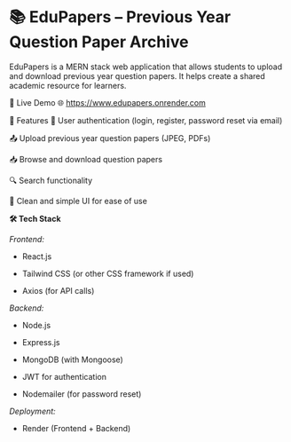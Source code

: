 
# 📚 EduPapers – Previous Year Question Paper Archive
EduPapers is a MERN stack web application that allows students to upload and download previous year question papers. It helps create a shared academic resource for learners.



🚀 Live Demo
🌐 https://www.edupapers.onrender.com

📌 Features
🔐 User authentication (login, register, password reset via email)

📤 Upload previous year question papers (JPEG, PDFs)

📥 Browse and download question papers

🔍 Search functionality 

🧾 Clean and simple UI for ease of use 



**🛠️ Tech Stack**

_Frontend:_

- React.js

- Tailwind CSS (or other CSS framework if used)

- Axios (for API calls)

_Backend:_

- Node.js

- Express.js

- MongoDB (with Mongoose)

- JWT for authentication

- Nodemailer (for password reset)

_Deployment:_

- Render (Frontend + Backend)






